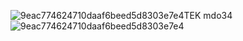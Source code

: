 ![9eac774624710daaf6beed5d8303e7e4](https://github.com/user-attachments/assets/3c56af95-962b-4f0f-a344-42c180164165)TEK mdo34
![9eac774624710daaf6beed5d8303e7e4](https://github.com/user-attachments/assets/5ef8cdc2-3c2d-404a-8a7c-b2a521567e35)

